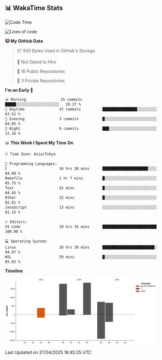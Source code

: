 ## 📊 WakaTime Stats

<!--START_SECTION:waka-->
![Code Time](http://img.shields.io/badge/Code%20Time-40%20hrs%2028%20mins-blue)

![Lines of code](https://img.shields.io/badge/From%20Hello%20World%20I%27ve%20Written-5.7%20thousand%20lines%20of%20code-blue)

**🐱 My GitHub Data** 

> 📦 930 Bytes Used in GitHub's Storage 
 > 
> 🚫 Not Opted to Hire
 > 
> 📜 16 Public Repositories 
 > 
> 🔑 3 Private Repositories 
 > 
**I'm an Early 🐤** 

```text
🌞 Morning                15 commits          █████░░░░░░░░░░░░░░░░░░░░   20.27 % 
🌆 Daytime                47 commits          ████████████████░░░░░░░░░   63.51 % 
🌃 Evening                3 commits           █░░░░░░░░░░░░░░░░░░░░░░░░   04.05 % 
🌙 Night                  9 commits           ███░░░░░░░░░░░░░░░░░░░░░░   12.16 % 
```


📊 **This Week I Spent My Time On** 

```text
🕑︎ Time Zone: Asia/Tokyo

💬 Programming Languages: 
C                        16 hrs 28 mins      █████████████████████░░░░   84.09 % 
Makefile                 1 hr 7 mins         █░░░░░░░░░░░░░░░░░░░░░░░░   05.75 % 
Text                     52 mins             █░░░░░░░░░░░░░░░░░░░░░░░░   04.45 % 
Other                    32 mins             █░░░░░░░░░░░░░░░░░░░░░░░░   02.81 % 
JavaScript               13 mins             ░░░░░░░░░░░░░░░░░░░░░░░░░   01.15 % 

🔥 Editors: 
VS Code                  19 hrs 35 mins      █████████████████████████   100.00 % 

💻 Operating System: 
Linux                    18 hrs 36 mins      ████████████████████████░   94.97 % 
WSL                      59 mins             █░░░░░░░░░░░░░░░░░░░░░░░░   05.03 % 
```

**Timeline**

![Lines of Code chart](https://raw.githubusercontent.com/Hen00af/Hen00af/main/assets/bar_graph.png)


 Last Updated on 27/04/2025 18:45:25 UTC
<!--END_SECTION:waka-->
